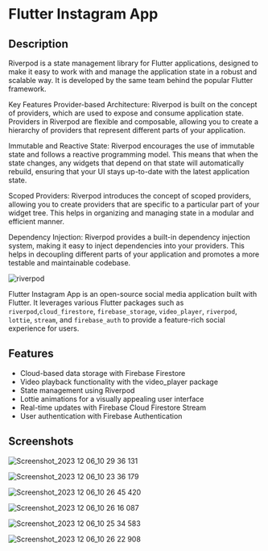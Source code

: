 # Flutter Instagram App


## Description
Riverpod is a state management library for Flutter applications, designed to make it easy to work with and manage the application state in a robust and scalable way. It is developed by the same team behind the popular Flutter framework.

Key Features
Provider-based Architecture: Riverpod is built on the concept of providers, which are used to expose and consume application state. Providers in Riverpod are flexible and composable, allowing you to create a hierarchy of providers that represent different parts of your application.

Immutable and Reactive State: Riverpod encourages the use of immutable state and follows a reactive programming model. This means that when the state changes, any widgets that depend on that state will automatically rebuild, ensuring that your UI stays up-to-date with the latest application state.

Scoped Providers: Riverpod introduces the concept of scoped providers, allowing you to create providers that are specific to a particular part of your widget tree. This helps in organizing and managing state in a modular and efficient manner.

Dependency Injection: Riverpod provides a built-in dependency injection system, making it easy to inject dependencies into your providers. This helps in decoupling different parts of your application and promotes a more testable and maintainable codebase.

![riverpod](https://github.com/majid2851/flutter_instagram/assets/46685643/db6bcbff-8072-4c40-840c-44728e7d6136)




Flutter Instagram App is an open-source social media application built with Flutter.
 It leverages various Flutter packages such as  `riverpod`,`cloud_firestore`, `firebase_storage`, `video_player`, `riverpod`, `lottie`, `stream`, and `firebase_auth`
 to provide a feature-rich social experience for users.

## Features

- Cloud-based data storage with Firebase Firestore
- Video playback functionality with the video_player package
- State management using Riverpod
- Lottie animations for a visually appealing user interface
- Real-time updates with Firebase Cloud Firestore Stream
- User authentication with Firebase Authentication

## Screenshots
![Screenshot_2023 12 06_10 29 36 131](https://github.com/majid2851/flutter_instagram/assets/46685643/775a0b14-01ba-42c2-bc27-2358bf5e7989)

![Screenshot_2023 12 06_10 23 36 179](https://github.com/majid2851/flutter_instagram/assets/46685643/ed8b9a34-3b31-4f4b-bfbb-603551f930f8)

![Screenshot_2023 12 06_10 26 45 420](https://github.com/majid2851/flutter_instagram/assets/46685643/90649f5c-bf89-4c05-b2c5-4e3b2f09f280)

![Screenshot_2023 12 06_10 26 16 087](https://github.com/majid2851/flutter_instagram/assets/46685643/bd2e84d6-1f2c-426b-b4f9-368b836937da)

![Screenshot_2023 12 06_10 25 34 583](https://github.com/majid2851/flutter_instagram/assets/46685643/6825ccc5-4ce2-4fe3-a889-5b8b02cf3641)

![Screenshot_2023 12 06_10 26 22 908](https://github.com/majid2851/flutter_instagram/assets/46685643/2029be93-b76d-4a62-a2fa-637c3b00ca38)















